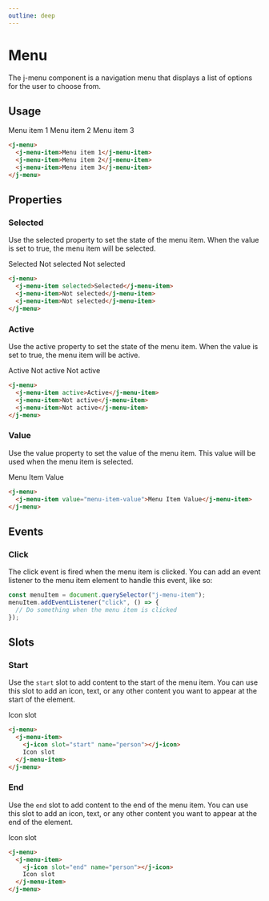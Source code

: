 ```yaml
---
outline: deep
---
```


# Menu

The j-menu component is a navigation menu that displays a list of options for the user to choose from.

## Usage

<j-menu>
<j-menu-item>Menu item 1</j-menu-item>
<j-menu-item>Menu item 2</j-menu-item>
<j-menu-item>Menu item 3</j-menu-item>
</j-menu>

```html
<j-menu>
  <j-menu-item>Menu item 1</j-menu-item>
  <j-menu-item>Menu item 2</j-menu-item>
  <j-menu-item>Menu item 3</j-menu-item>
</j-menu>
```

## Properties

### Selected <Badge type="info" text="boolean" />

Use the selected property to set the state of the menu item. When the value is set to true, the menu item will be selected.

<j-menu>
  <j-menu-item selected>Selected</j-menu-item>
  <j-menu-item>Not selected</j-menu-item>
  <j-menu-item>Not selected</j-menu-item>
</j-menu>

```html
<j-menu>
  <j-menu-item selected>Selected</j-menu-item>
  <j-menu-item>Not selected</j-menu-item>
  <j-menu-item>Not selected</j-menu-item>
</j-menu>
```

### Active <Badge type="info" text="boolean" />

Use the active property to set the state of the menu item. When the value is set to true, the menu item will be active.

<j-menu>
  <j-menu-item active>Active</j-menu-item>
  <j-menu-item>Not active</j-menu-item>
  <j-menu-item>Not active</j-menu-item>
</j-menu>

```html
<j-menu>
  <j-menu-item active>Active</j-menu-item>
  <j-menu-item>Not active</j-menu-item>
  <j-menu-item>Not active</j-menu-item>
</j-menu>
```

### Value <Badge type="info" text="any" />

Use the value property to set the value of the menu item. This value will be used when the menu item is selected.

<j-menu>
    <j-menu-item value="menu-item-value">Menu Item Value</j-menu-item>
</j-menu>

```html
<j-menu>
  <j-menu-item value="menu-item-value">Menu Item Value</j-menu-item>
</j-menu>
```

## Events

### Click

The click event is fired when the menu item is clicked. You can add an event listener to the menu item element to handle this event, like so:

```js
const menuItem = document.querySelector("j-menu-item");
menuItem.addEventListener("click", () => {
  // Do something when the menu item is clicked
});
```

## Slots

### Start

Use the `start` slot to add content to the start of the menu item. You can use this slot to add an icon, text, or any other content you want to appear at the start of the element.

<j-menu>
  <j-menu-item>
    <j-icon slot="start" name="person"></j-icon>
    Icon slot
  </j-menu-item>
</j-menu>

```html
<j-menu>
  <j-menu-item>
    <j-icon slot="start" name="person"></j-icon>
    Icon slot
  </j-menu-item>
</j-menu>
```

### End

Use the `end` slot to add content to the end of the menu item. You can use this slot to add an icon, text, or any other content you want to appear at the end of the element.

<j-menu>
<j-menu-item>
  <j-icon slot="end" name="person"></j-icon>
  Icon slot
</j-menu-item>
</j-menu>

```html
<j-menu>
  <j-menu-item>
    <j-icon slot="end" name="person"></j-icon>
    Icon slot
  </j-menu-item>
</j-menu>
```
